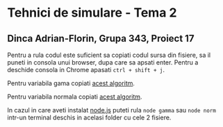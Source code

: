 # Tehnici de simulare - Tema 2

## Dinca Adrian-Florin, Grupa 343, Proiect 17

Pentru a rula codul este suficient sa copiati codul sursa din fisiere, sa il puneti in consola unui browser, dupa care sa apsati enter. Pentru a deschide consola in Chrome apasati `ctrl + shift + j`.

Pentru variabila gama copiati [acest algoritm](https://github.com/ThisNameWasTaken/ts-tema-2/blob/master/gamma.js).

Pentru variabila normala copiati [acest algoritm](https://github.com/ThisNameWasTaken/ts-tema-2/blob/master/norm.js).

In cazul in care aveti instalat [node.js](https://nodejs.org/en/) puteti rula `node gamma` sau `node norm` intr-un terminal deschis in acelasi folder cu cele 2 fisiere.
